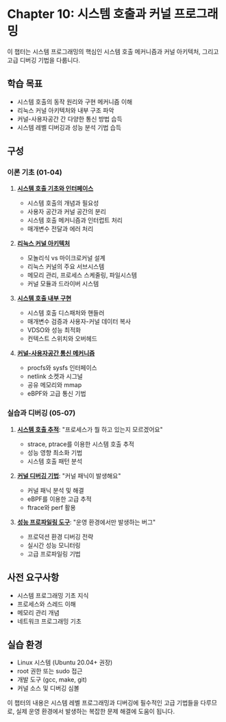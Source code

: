 # Chapter 10: 시스템 호출과 커널 프로그래밍

이 챕터는 시스템 프로그래밍의 핵심인 시스템 호출 메커니즘과 커널 아키텍처, 그리고 고급 디버깅 기법을 다룹니다.

## 학습 목표

- 시스템 호출의 동작 원리와 구현 메커니즘 이해
- 리눅스 커널 아키텍처와 내부 구조 파악
- 커널-사용자공간 간 다양한 통신 방법 습득
- 시스템 레벨 디버깅과 성능 분석 기법 습득

## 구성

### 이론 기초 (01-04)

1. **[시스템 호출 기초와 인터페이스](01-system-call-basics.md)**
   - 시스템 호출의 개념과 필요성
   - 사용자 공간과 커널 공간의 분리
   - 시스템 호출 메커니즘과 인터럽트 처리
   - 매개변수 전달과 에러 처리

2. **[리눅스 커널 아키텍처](02-kernel-architecture.md)**
   - 모놀리식 vs 마이크로커널 설계
   - 리눅스 커널의 주요 서브시스템
   - 메모리 관리, 프로세스 스케줄링, 파일시스템
   - 커널 모듈과 드라이버 시스템

3. **[시스템 호출 내부 구현](03-system-call-implementation.md)**
   - 시스템 호출 디스패처와 핸들러
   - 매개변수 검증과 사용자-커널 데이터 복사
   - VDSO와 성능 최적화
   - 컨텍스트 스위치와 오버헤드

4. **[커널-사용자공간 통신 메커니즘](04-communication-mechanisms.md)**
   - procfs와 sysfs 인터페이스
   - netlink 소켓과 시그널
   - 공유 메모리와 mmap
   - eBPF와 고급 통신 기법

### 실습과 디버깅 (05-07)

1. **[시스템 호출 추적](05-system-call-tracing.md)**: "프로세스가 뭘 하고 있는지 모르겠어요"
   - strace, ptrace를 이용한 시스템 호출 추적
   - 성능 영향 최소화 기법
   - 시스템 호출 패턴 분석

2. **[커널 디버깅 기법](06-kernel-debugging-techniques.md)**: "커널 패닉이 발생해요"
   - 커널 패닉 분석 및 해결
   - eBPF를 이용한 고급 추적
   - ftrace와 perf 활용

3. **[성능 프로파일링 도구](07-performance-profiling-tools.md)**: "운영 환경에서만 발생하는 버그"
   - 프로덕션 환경 디버깅 전략
   - 실시간 성능 모니터링
   - 고급 프로파일링 기법

## 사전 요구사항

- 시스템 프로그래밍 기초 지식
- 프로세스와 스레드 이해
- 메모리 관리 개념
- 네트워크 프로그래밍 기초

## 실습 환경

- Linux 시스템 (Ubuntu 20.04+ 권장)
- root 권한 또는 sudo 접근
- 개발 도구 (gcc, make, git)
- 커널 소스 및 디버깅 심볼

이 챕터의 내용은 시스템 레벨 프로그래밍과 디버깅에 필수적인 고급 기법들을 다루므로, 실제 운영 환경에서 발생하는 복잡한 문제 해결에 도움이 됩니다.
